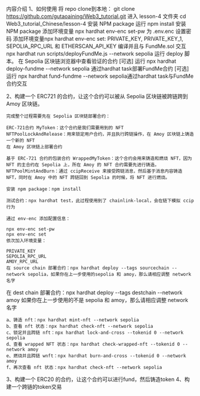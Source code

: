 内容介绍
1、如何使用
    将 repo clone到本地： git clone https://github.com/gutaoaining/Web3_tutorial.git
    进入 lesson-4 文件夹 cd Web3_tutorial_Chinese/lesson-4
    安装 NPM package
    运行 npm install 安装 NPM package
    添加环境变量
    npx hardhat env-enc set-pw 为 .env.enc 设置密码
    添加环境变量npx hardhat env-enc set: PRIVATE_KEY, PRIVATE_KEY_1, SEPOLIA_RPC_URL 和 ETHERSCAN_API_KEY
    编译并且与 FundMe.sol 交互
    npx hardhat run scripts/deployFundMe.js --network sepolia 运行 deploy 脚本。
    在 Sepolia 区块链浏览器中查看验证的合约
    [可选] 运行 npx hardhat deploy-fundme --network sepolia 通过hardhat task部署FundMe合约
    [可选] 运行 npx hardhat fund-fundme --network sepolia通过hardhat task与FundMe合约交互


2、构建一个 ERC721 的合约，让这个合约可以被从 Sepolia 区块链被跨链跨到 Amoy 区块链。

    完成整个过程需要先在 Sepolia 区块链部署合约：

    ERC-721合约 MyToken：这个合约是我们需要用到的 NFT
    NFTPoolLockAndRelease：用来锁定用户合约，并且执行跨链操作，在 Amoy 区块链上铸造一个新的 NFT
    在 Amoy 区块链上部署合约

    基于 ERC-721 合约的包装合约 WrappedMyToken：这个合约会用来铸造和燃烧 NFT，因为 NFT 的主合约在 Sepolia 上，所在 Amoy 的 NFT 合约需要先进行铸造。
    NFTPoolMintAndBurn：通过 ccipReceive 来接受跨链消息，然后基于消息内容铸造 NFT，同时在 Amoy 中的 NFT 跨链回到 Sepolia 的时候，将 NFT 进行燃烧。

    安装 npm package：npm install

    测试合约：npx hardhat test，此过程使用到了 chainlink-local，会在链下模拟 ccip 行为

    通过 env-enc 添加配置信息：

    npx env-enc set-pw
    npx env-enc set
    依次加入环境变量：

    PRIVATE_KEY
    SEPOLIA_RPC_URL
    AMOY_RPC_URL
    在 source chain 部署合约：npx hardhat deploy --tags sourcechain --network sepolia，如果你在上一步使用的sepolia 和 amoy，那么请相应调整 network 名字

在 dest chain 部署合约：npx hardhat deploy --tags destchain --network amoy 如果你在上一步使用的不是 sepolia 和 amoy，那么请相应调整 network 名字

    a、铸造 nft：npx hardhat mint-nft --network sepolia
    b、查看 nft 状态：npx hardhat check-nft --network sepolia
    c、锁定并且跨链 nft：npx hardhat lock-and-cross --tokenid 0 --network sepolia
    d、查看 wrapped NFT 状态：npx hardhat check-wrapped-nft --tokenid 0 --network amoy
    e、燃烧并且跨链 wnft：npx hardhat burn-and-cross --tokenid 0 --network amoy
    f、再次查看 nft 状态：npx hardhat check-nft --network sepolia

3、构建一个 ERC20 的合约，让这个合约可以进行fund，然后铸造token
4、构建一个跨链的token交易